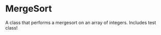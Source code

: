 MergeSort
=========

A class that performs a mergesort on an array of integers. Includes test class!
